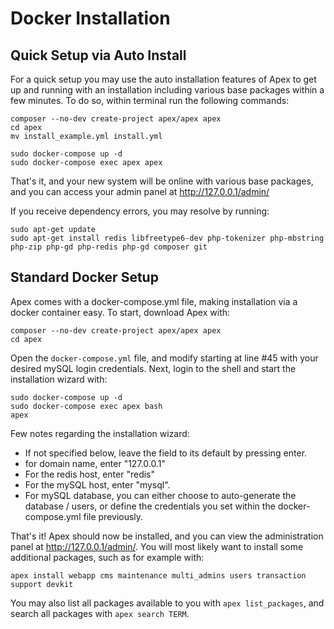 
# Docker Installation

## Quick Setup via Auto Install

For a quick setup you may use the auto installation features of Apex to get up 
and running with an installation including various base packages within a few minutes.  To do so, within terminal run the following commands:

~~~
composer --no-dev create-project apex/apex apex
cd apex
mv install_example.yml install.yml

sudo docker-compose up -d
sudo docker-compose exec apex apex
~~~

That's it, and your new system will be online with various base packages, and you 
can access your admin panel at http://127.0.0.1/admin/

If you receive dependency errors, you may resolve by running:

~~~
sudo apt-get update
sudo apt-get install redis libfreetype6-dev php-tokenizer php-mbstring php-zip php-gd php-redis php-gd composer git
~~~


## Standard Docker Setup 

Apex comes with a docker-compose.yml file, making installation via a docker container easy.  To start, download Apex with:

~~~
composer --no-dev create-project apex/apex apex
cd apex
~~~

Open the `docker-compose.yml` file, and modify starting at line #45 with your 
desired mySQL login credentials.  Next, login to the shell and start the installation wizard with:

~~~
sudo docker-compose up -d
sudo docker-compose exec apex bash
apex
~~~

Few notes regarding the installation wizard:

* If not specified below, leave the field to its default by pressing enter.
* for domain name, enter "127.0.0.1"
* For the redis host, enter "redis"
* For the mySQL host, enter "mysql".
* For mySQL database, you can either choose to auto-generate the database / users, or define the credentials you set within the docker-compose.yml file previously.

That's it!  Apex should now be installed, and you can view the administration panel at http://127.0.0.1/admin/.  You will most 
likely want to install some additional packages, such as for example with:

`apex install webapp cms maintenance multi_admins users transaction support devkit`

You may also list all packages available to you with `apex list_packages`, and search all 
packages with `apex search TERM`.





